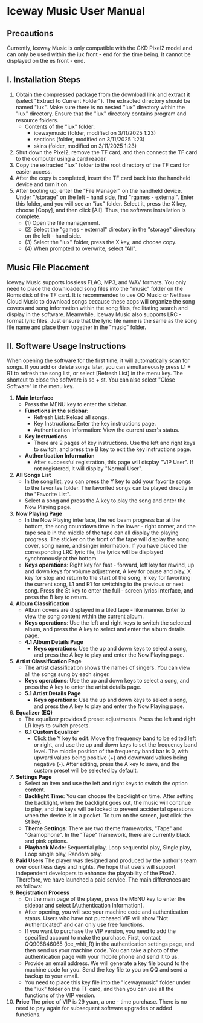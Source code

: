 # Iceway Music User Manual
## Precautions
Currently, Iceway Music is only compatible with the GKD Pixel2 model and can only be used within the iux front - end for the time being. It cannot be displayed on the es front - end.
## I. Installation Steps
1. Obtain the compressed package from the download link and extract it (select "Extract to Current Folder"). The extracted directory should be named "iux". Make sure there is no nested "iux" directory within the "iux" directory. Ensure that the "iux" directory contains program and resource folders.
    - Contents of the "iux" folder:
        - icewaymusic (folder, modified on 3/11/2025 1:23)
        - sections (folder, modified on 3/11/2025 1:23)
        - skins (folder, modified on 3/11/2025 1:23)
2. Shut down the Pixel2, remove the TF card, and then connect the TF card to the computer using a card reader.
3. Copy the extracted "iux" folder to the root directory of the TF card for easier access.
4. After the copy is completed, insert the TF card back into the handheld device and turn it on.
5. After booting up, enter the "File Manager" on the handheld device. Under "/storage" on the left - hand side, find "rgames - external". Enter this folder, and you will see an "iux" folder. Select it, press the X key, choose [Copy], and then click [All]. Thus, the software installation is complete.
    - (1) Open the file management.
    - (2) Select the "games - external" directory in the "storage" directory on the left - hand side.
    - (3) Select the "iux" folder, press the X key, and choose copy.
    - (4) When prompted to overwrite, select "All".
## Music File Placement
Iceway Music supports lossless FLAC, MP3, and WAV formats. You only need to place the downloaded song files into the "music" folder on the Roms disk of the TF card. It is recommended to use QQ Music or NetEase Cloud Music to download songs because these apps will organize the song covers and song information within the song files, facilitating search and display in the software. Meanwhile, Iceway Music also supports LRC - format lyric files. Just ensure that the lyric file name is the same as the song file name and place them together in the "music" folder.
## II. Software Usage Instructions
When opening the software for the first time, it will automatically scan for songs. If you add or delete songs later, you can simultaneously press L1 + R1 to refresh the song list, or select [Refresh List] in the menu key. The shortcut to close the software is se + st. You can also select "Close Software" in the menu key.
1. **Main Interface**
    - Press the MENU key to enter the sidebar.
    - **Functions in the sidebar**:
        - Refresh List: Reload all songs.
        - Key Instructions: Enter the key instructions page.
        - Authentication Information: View the current user's status.
    - **Key Instructions**
        - There are 2 pages of key instructions. Use the left and right keys to switch, and press the B key to exit the key instructions page.
    - **Authentication Information**
        - After successful registration, this page will display "VIP User". If not registered, it will display "Normal User".
2. **All Songs List**
    - In the song list, you can press the Y key to add your favorite songs to the favorites folder. The favorited songs can be played directly in the "Favorite List".
    - Select a song and press the A key to play the song and enter the Now Playing page.
3. **Now Playing Page**
    - In the Now Playing interface, the red beam progress bar at the bottom, the song countdown time in the lower - right corner, and the tape scale in the middle of the tape can all display the playing progress. The sticker on the front of the tape will display the song cover, song name, and singer information. If you have placed the corresponding LRC lyric file, the lyrics will be displayed synchronously at the bottom.
    - **Keys operations**: Right key for fast - forward, left key for rewind, up and down keys for volume adjustment, A key for pause and play, X key for stop and return to the start of the song, Y key for favoriting the current song, L1 and R1 for switching to the previous or next song. Press the St key to enter the full - screen lyrics interface, and press the B key to return.
4. **Album Classification**
    - Album covers are displayed in a tiled tape - like manner. Enter to view the song content within the current album.
    - **Keys operations**: Use the left and right keys to switch the selected album, and press the A key to select and enter the album details page.
    - **4.1 Album Details Page**
        - **Keys operations**: Use the up and down keys to select a song, and press the A key to play and enter the Now Playing page.
5. **Artist Classification Page**
    - The artist classification shows the names of singers. You can view all the songs sung by each singer.
    - **Keys operations**: Use the up and down keys to select a song, and press the A key to enter the artist details page.
    - **5.1 Artist Details Page**
        - **Keys operations**: Use the up and down keys to select a song, and press the A key to play and enter the Now Playing page.
6. **Equalizer (EQ)**
    - The equalizer provides 9 preset adjustments. Press the left and right LR keys to switch presets.
    - **6.1 Custom Equalizer**
        - Click the Y key to edit. Move the frequency band to be edited left or right, and use the up and down keys to set the frequency band level. The middle position of the frequency band bar is 0, with upward values being positive (+) and downward values being negative (-). After editing, press the A key to save, and the custom preset will be selected by default.
7. **Settings Page**
    - Select an item and use the left and right keys to switch the option content.
    - **Backlight Time**: You can choose the backlight on time. After setting the backlight, when the backlight goes out, the music will continue to play, and the keys will be locked to prevent accidental operations when the device is in a pocket. To turn on the screen, just click the St key.
    - **Theme Settings**: There are two theme frameworks, "Tape" and "Gramophone". In the "Tape" framework, there are currently black and pink options.
    - **Playback Mode**: Sequential play, Loop sequential play, Single play, Loop single play, Random play.
8. **Paid Users**
The player was designed and produced by the author's team over countless days and nights. We hope that users will support independent developers to enhance the playability of the Pixel2. Therefore, we have launched a paid service. The main differences are as follows:
9. **Registration Process**
    - On the main page of the player, press the MENU key to enter the sidebar and select [Authentication Information].
    - After opening, you will see your machine code and authentication status. Users who have not purchased VIP will show "Not Authenticated" and can only use free functions.
    - If you want to purchase the VIP version, you need to add the specified account to make the purchase. First, contact QQ906846065 (ice_whit_R) in the authentication settings page, and then send us your machine code. You can take a photo of the authentication page with your mobile phone and send it to us.
    - Provide an email address. We will generate a key file bound to the machine code for you. Send the key file to you on QQ and send a backup to your email.
    - You need to place this key file into the "icewaymusic" folder under the "iux" folder on the TF card, and then you can use all the functions of the VIP version.
10. **Price**
The price of VIP is 29 yuan, a one - time purchase. There is no need to pay again for subsequent software upgrades or added functions. 
